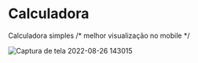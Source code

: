 # Calculadora
Calculadora simples
 /* melhor visualização no mobile */

![Captura de tela 2022-08-26 143015](https://user-images.githubusercontent.com/97350510/186960400-f1a47a15-a008-44ae-a026-83063dfa4e98.png)
